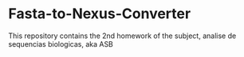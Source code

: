 # Fasta-to-Nexus-Converter
This repository contains the 2nd homework of the subject, analise de sequencias biologicas, aka ASB 
